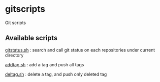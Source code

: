 gitscripts
==========

Git scripts

Available scripts
-----------------

[gitstatus.sh](doc/gitstatus.md) : search and call git status on each repositories under current directory

[addtag.sh](doc/gitstatus.md) : add a tag and push all tags

[deltag.sh](doc/gitstatus.md) : delete a tag, and push only deleted tag
